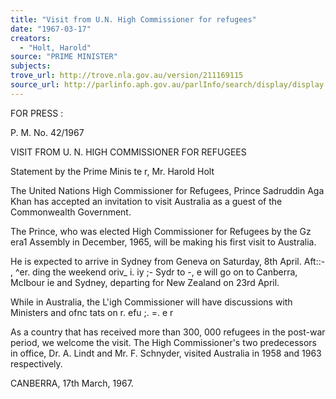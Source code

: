 ```yaml
---
title: "Visit from U.N. High Commissioner for refugees"
date: "1967-03-17"
creators:
  - "Holt, Harold"
source: "PRIME MINISTER"
subjects:
trove_url: http://trove.nla.gov.au/version/211169115
source_url: http://parlinfo.aph.gov.au/parlInfo/search/display/display.w3p;query=Id%3A%22media/pressrel/745211%22
---
```


 FOR PRESS :

 P. M. No. 42/1967

 VISIT FROM U. N. HIGH COMMISSIONER FOR REFUGEES

 Statement by the Prime Minis te r, Mr. Harold Holt

 The United Nations High Commissioner for Refugees, Prince Sadruddin Aga Khan has accepted an invitation to visit Australia as a guest of the Commonwealth Government.

 The Prince, who was elected High Commissioner for Refugees by the Gz era1 Assembly in December, 1965, will be making his first visit to Australia.

 He is expected to arrive in Sydney from Geneva on Saturday, 8th April. Aft::-  , ^er. ding the weekend oriv_ i. iy ;- Sydr to -, e will go on to Canberra, McIbour ie and Sydney, departing for New Zealand on 23rd April.

 While in Australia, the L'igh Commissioner will have discussions with Ministers and ofnc tats on r. efu ;. =. e r

 As a country that has received more than 300, 000 refugees in the post-war period, we welcome the visit. The High Commissioner's two predecessors in office, Dr. A. Lindt and Mr. F. Schnyder, visited Australia in 1958 and 1963 respectively.

 CANBERRA, 17th March, 1967.

